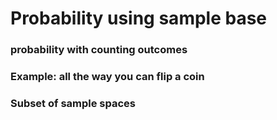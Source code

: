 # Probability using sample base

### probability with counting outcomes



### Example: all the way you can flip a coin



### Subset of sample spaces